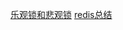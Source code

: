 [乐观锁和悲观锁](https://blog.csdn.net/truelove12358/article/details/54963791)
[redis总结](https://cloudpai.gitee.io/2018/04/18/2018-04-18-3/)